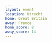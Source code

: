 ```yaml
---
layout: event
location: Utrecht
home: Great Britain
away: France
home_score: 8
away_score: 14
---
```


